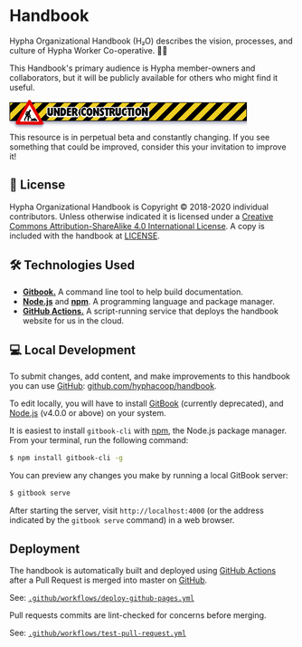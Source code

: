 # Handbook

Hypha Organizational Handbook (H₂O) describes the vision, processes, 
and culture of Hypha Worker Co-operative. 🌿🍄

This Handbook's primary audience is Hypha member-owners and collaborators, 
but it will be publicly available for others who might find it useful. 

![Old-timey web 1.0 UNDER CONSTRUCTION banner](images/under-construction.gif)<br />
This resource is in perpetual beta and constantly changing. If you see 
something that could be improved, consider this your invitation to improve it!

## 📝 License 

Hypha Organizational Handbook is Copyright © 2018-2020 individual contributors. 
Unless otherwise indicated it is licensed under a 
[Creative Commons Attribution-ShareAlike 4.0 International License](https://creativecommons.org/licenses/by-sa/4.0/). 
A copy is included with the handbook at [LICENSE](./LICENSE).

## 🛠 Technologies Used

- [**Gitbook.**][gitbook] A command line tool to help build documentation.
- [**Node.js**][node] and [**npm**][npm]. A programming language and package 
  manager.
- [**GitHub Actions.**][gh-actions] A script-running service that deploys the
  handbook website for us in the cloud.

## 💻 Local Development

To submit changes, add content, and make improvements to this handbook you can 
use [GitHub][repo]: [github.com/hyphacoop/handbook][repo].

To edit locally, you will have to install [GitBook][gitbook] (currently 
deprecated), and [Node.js][node] (v4.0.0 or above) on your system.

It is easiest to install `gitbook-cli` with [npm][npm], the Node.js package 
manager. From your terminal, run the following command:

```bash
$ npm install gitbook-cli -g
```

You can preview any changes you make by running a local GitBook server:

```bash
$ gitbook serve
```

After starting the server, visit `http://localhost:4000` (or the address 
indicated by the `gitbook serve` command) in a web browser.

## Deployment

The handbook is automatically built and deployed using 
[GitHub Actions][gh-actions] after a Pull Request is merged into master on 
[GitHub][repo].

See: [`.github/workflows/deploy-github-pages.yml`](.github/workflows/deploy-github-pages.yml)

Pull requests commits are lint-checked for concerns before merging.

See: [`.github/workflows/test-pull-request.yml`](.github/workflows/test-pull-request.yml)


<!-- Links -->
[gitbook]: https://github.com/GitbookIO/gitbook-cli
[node]: https://nodejs.org/en/
[npm]: https://www.npmjs.com/
[gh-actions]: https://github.com/features/actions
[repo]: https://github.com/hyphacoop/handbook
